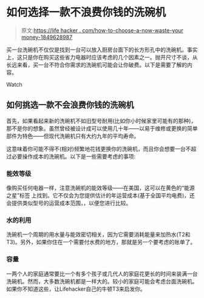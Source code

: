 # 如何选择一款不浪费你钱的洗碗机

> 原文:[https://life hacker . com/how-to-choose-a-now-waste-your money-1849628987](https://lifehacker.com/how-to-choose-a-dishwasher-that-doesnt-waste-your-money-1849628987)

买一台洗碗机不仅仅是找到一台可以放入厨房台面下的长方形孔中的洗碗机。事实上，这只是你在购买这些省力电器时应该考虑的几个因素之一。抛开尺寸不谈，从长远来看，买一台不符合你需求的洗碗机可能会让你破费。以下是需要了解的内容。

Watch

## 如何挑选一款不会浪费你钱的洗碗机

首先，如果看起来新的洗碗机不如旧型号耐用(比如你小时候家里可能有的那种)，那不是你的想象。虽然曾经被设计成可以使用几十年——以易于维修或更换的简单部件为特色——但现代洗碗机只有大约九年的平均寿命。

这意味着你可能不得不(相对)频繁地花钱更换你的洗碗机，而且你会想要一台不超过必要操作成本的洗碗机。以下是一些需要考虑的事项:

### 能效等级

像购买任何电器一样，注意洗碗机的能效等级——在美国，这可以在黄色的“能源之星”标签 上找到。它不仅会为您提供估计的年运营成本(基于全国平均电费)，还会提供类似型号的运营成本范围，，以便您进行比较。

### 水的利用

洗碗机一个周期的用水量与能效密切相关，因为它需要消耗能量来加热水(T2和T3)。另外，如果你住在一个需要付水费的地方，那就是另一个要考虑的账单了。

### 容量

一两个人的家庭通常要比一个有多个孩子或几代人的家庭花更长的时间来装满一台洗碗机。然而，大多数洗碗机都是一样大的。较小的家庭可能会考虑台面洗碗机。如果你不知道这些，让Lifehacker自己的牛顿T3来启发你。